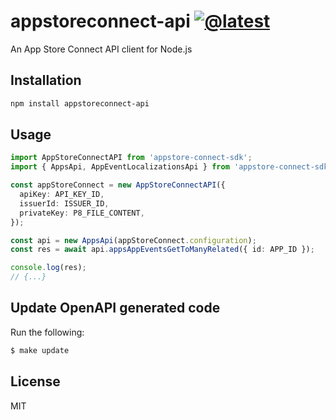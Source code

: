 # appstoreconnect-api [![@latest](https://img.shields.io/npm/v/appstore-connect-sdk.svg)](https://www.npmjs.com/package/appstore-connect-sdk)
An App Store Connect API client for Node.js

## Installation

```bash
npm install appstoreconnect-api
```

## Usage

```typescript
import AppStoreConnectAPI from 'appstore-connect-sdk';
import { AppsApi, AppEventLocalizationsApi } from 'appstore-connect-sdk/dist/openapi/apis';

const appStoreConnect = new AppStoreConnectAPI({
  apiKey: API_KEY_ID,
  issuerId: ISSUER_ID,
  privateKey: P8_FILE_CONTENT,
});

const api = new AppsApi(appStoreConnect.configuration);
const res = await api.appsAppEventsGetToManyRelated({ id: APP_ID });

console.log(res);
// {...}
```

## Update OpenAPI generated code

Run the following:

```bash
$ make update
```

## License

MIT
